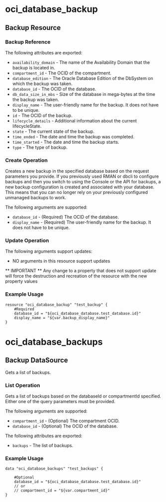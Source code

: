 # oci_database_backup

## Backup Resource

### Backup Reference

The following attributes are exported:

* `availability_domain` - The name of the Availability Domain that the backup is located in.
* `compartment_id` - The OCID of the compartment.
* `database_edition` - The Oracle Database Edition of the DbSystem on which the backup was taken. 
* `database_id` - The OCID of the database.
* `db_data_size_in_mbs` - Size of the database in mega-bytes at the time the backup was taken. 
* `display_name` - The user-friendly name for the backup. It does not have to be unique.
* `id` - The OCID of the backup.
* `lifecycle_details` - Additional information about the current lifecycleState.
* `state` - The current state of the backup.
* `time_ended` - The date and time the backup was completed.
* `time_started` - The date and time the backup starts.
* `type` - The type of backup.



### Create Operation
Creates a new backup in the specified database based on the request parameters you provide. If you previously used RMAN or dbcli to configure backups and then you switch to using the Console or the API for backups, a new backup configuration is created and associated with your database. This means that you can no longer rely on your previously configured unmanaged backups to work.


The following arguments are supported:

* `database_id` - (Required) The OCID of the database.
* `display_name` - (Required) The user-friendly name for the backup. It does not have to be unique.


### Update Operation


The following arguments support updates:
* NO arguments in this resource support updates

** IMPORTANT **
Any change to a property that does not support update will force the destruction and recreation of the resource with the new property values

### Example Usage

```hcl
resource "oci_database_backup" "test_backup" {
	#Required
	database_id = "${oci_database_database.test_database.id}"
	display_name = "${var.backup_display_name}"
}
```

# oci_database_backups

## Backup DataSource

Gets a list of backups.

### List Operation
Gets a list of backups based on the databaseId or compartmentId specified. Either one of the query parameters must be provided.

The following arguments are supported:

* `compartment_id` - (Optional) The compartment OCID.
* `database_id` - (Optional) The OCID of the database.


The following attributes are exported:

* `backups` - The list of backups.

### Example Usage

```hcl
data "oci_database_backups" "test_backups" {

	#Optional
	database_id = "${oci_database_database.test_database.id}"
	// or
	// compartment_id = "${var.compartment_id}"
}
```